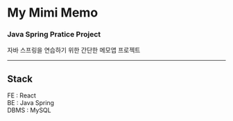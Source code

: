 # My Mimi Memo
### Java Spring Pratice Project
자바 스프링을 연습하기 위한 간단한 메모앱 프로젝트

---
## Stack
FE : React <br/>
BE : Java Spring <br/>
DBMS : MySQL